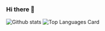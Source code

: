 ### Hi there 👋

<!--
**vidath96/vidath96** is a ✨ _special_ ✨ repository because its `README.md` (this file) appears on your GitHub profile.

Here are some ideas to get you started:

- 🔭 I’m currently working on ...
- 🌱 I’m currently learning ...
- 👯 I’m looking to collaborate on ...
- 🤔 I’m looking for help with ...
- 💬 Ask me about ...
- 📫 How to reach me: ...
- 😄 Pronouns: ...
- ⚡ Fun fact: ...
-->
![Github stats](https://github-readme-stats.vercel.app/api?username=vidath96&theme=highcontrast&show_icons=true&count_private=true)
![Top Languages Card](https://github-readme-stats.vercel.app/api/top-langs/?username=vidath96&layout=compact)
